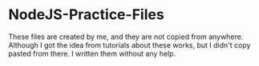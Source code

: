 # NodeJS-Practice-Files
 These files are created by me, and they are not copied from anywhere.  Although I got the idea from tutorials about these works, but I didn't copy pasted from there. I written them without any help.
